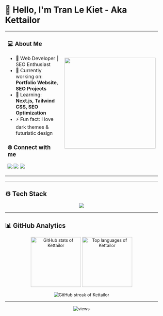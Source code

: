 # 👋 Hello, I'm Tran Le Kiet - Aka Kettailor

<table>
<tr>
<td>

### 💻 About Me  
- 🚀 Web Developer | SEO Enthusiast  
- 🎯 Currently working on: **Portfolio Website, SEO Projects**  
- 🌱 Learning: **Next.js, Tailwind CSS, SEO Optimization**  
- ⚡ Fun fact: I love dark themes & futuristic design  

### 🌐 Connect with me  
<p>
  <a href="mailto:lekiet2409@gmail.com"><img src="https://img.shields.io/badge/Gmail-00FFFF?style=for-the-badge&logo=gmail&logoColor=black" /></a>
  <a href="https://www.linkedin.com/in/KetTailor2409/"><img src="https://img.shields.io/badge/LinkedIn-00FFFF?style=for-the-badge&logo=linkedin&logoColor=black" /></a>
  <a href="https://portfolio-KetTailor.vercel.app/"><img src="https://img.shields.io/badge/Portfolio-00FFFF?style=for-the-badge&logo=firefox&logoColor=black" /></a>
</p>

</td>
<td>

<img src="https://media.giphy.com/media/836HiJc7pgzy8iNXCn/giphy.gif" width="300"/>

</td>
</tr>
</table>

---

## ⚙️ Tech Stack  

<p align="center">
  <img src="https://skillicons.dev/icons?i=html,css,js,ts,react,nextjs,nodejs,tailwind,git,github,vscode,figma" />
</p>

---

## 📊 GitHub Analytics  

<p align="center">
  <img src="https://github-readme-stats.vercel.app/api?username=Kettailor&show_icons=true&theme=radical&hide_border=true&bg_color=0D1117&title_color=00FFFF&icon_color=00FFFF" height="165" alt="GitHub stats of Kettailor"/>
  <img src="https://github-readme-stats.vercel.app/api/top-langs/?username=Kettailor&layout=compact&theme=radical&hide_border=true&bg_color=0D1117&title_color=00FFFF" height="165" alt="Top languages of Kettailor"/>
</p>

<p align="center">
  <img src="https://github-readme-streak-stats.herokuapp.com/?user=Kettailor&theme=radical&hide_border=true&background=0D1117&ring=00FFFF&fire=00FFFF&currStreakLabel=00FFFF" alt="GitHub streak of Kettailor"/>
</p>

---

<p align="center">
  <img src="https://komarev.com/ghpvc/?username=Kettailor&label=Profile%20Views&color=00FFFF&style=flat-square" alt="views"/>
</p>
